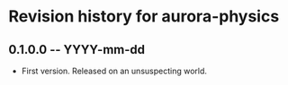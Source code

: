 # Revision history for aurora-physics

## 0.1.0.0 -- YYYY-mm-dd

* First version. Released on an unsuspecting world.
